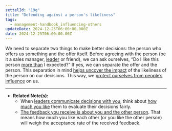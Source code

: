```yaml
---
zettelId: "19g"
title: "Defending against a person's likeliness"
tags:
  - management-handbook_influencing-others
updateDate: 2024-12-25T06:00:00.000Z
date: 2024-12-25T06:00:00.00Z
---
```


We need to separate two things to make better decisions: the person who offers us something and the offer itself. Before agreeing with the person (be it a sales manager, [leader](/notes/20f/) or friend), we can ask ourselves, “Do I like this person [more than](/notes/20h/) I expected?” If yes, we can separate the offer and the person. This separation in mind [helps uncover the impact](/notes/20d/) of the likeliness of the person on our decisions. This way, we [protect ourselves from people’s influence](/notes/80/) on us.

---

- **Related Note(s):**
  - When [leaders communicate decisions with you](/notes/32/), think about [how much you like](/notes/87/) them to evaluate their decisions fairly.
  - [The feedback you receive is about you and the other person](/notes/40/). That means how much you like each other (or you like the other person) will weigh the acceptance rate of the received feedback.
